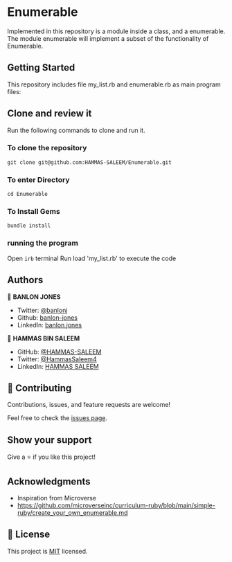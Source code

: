 # Enumerable

Implemented in this repository is a module inside a class, and a enumerable. The module enumerable will implement a subset of the functionality of Enumerable.

## Getting Started

This repository includes file my_list.rb and enumerable.rb as main program files:

## Clone and review it

Run the following commands to clone and run it.

### To clone the repository

`git clone git@github.com:HAMMAS-SALEEM/Enumerable.git`

### To enter Directory

`cd Enumerable`

### To Install Gems

`bundle install`
### running the program
Open `irb` terminal
Run load 'my_list.rb' to execute the code


## Authors

👤 **BANLON JONES**
- Twitter: [@banlonj](https://twitter.com/banlonjones)
- Github: [banlon-jones](https://github.com/banlon-jones)
- LinkedIn: [banlon jones](https://www.linkedin.com/in/banlon-jones-b0205812a)

👤 **HAMMAS BIN SALEEM**
- GitHub: [@HAMMAS-SALEEM](https://github.com/HAMMAS-SALEEM)
- Twitter: [@HammasSaleem4](https://twitter.com/HammasSaleem4)
- LinkedIn: [HAMMAS SALEEM](https://www.linkedin.com/in/hammas-saleem)

## 🤝 Contributing

Contributions, issues, and feature requests are welcome!

Feel free to check the [issues page](../../issues/).

## Show your support

Give a ⭐️ if you like this project!

## Acknowledgments

- Inspiration from Microverse
- https://github.com/microverseinc/curriculum-ruby/blob/main/simple-ruby/create_your_own_enumerable.md

## 📝 License

This project is [MIT](./MIT.md) licensed.
